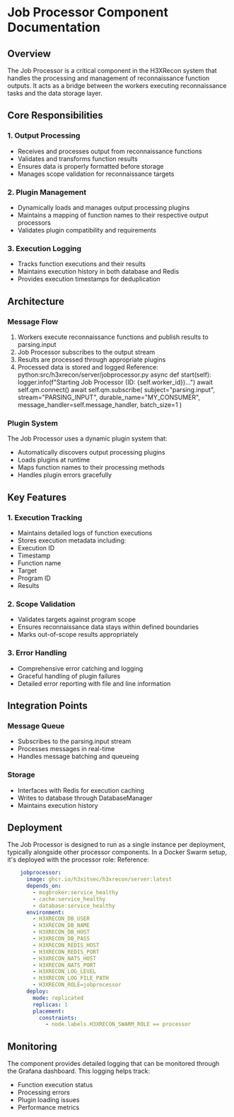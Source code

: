 # Job Processor Component Documentation
## Overview
The Job Processor is a critical component in the H3XRecon system that handles the processing and management of reconnaissance function outputs. It acts as a bridge between the workers executing reconnaissance tasks and the data storage layer.
## Core Responsibilities
### 1. Output Processing
- Receives and processes output from reconnaissance functions
- Validates and transforms function results
- Ensures data is properly formatted before storage
- Manages scope validation for reconnaissance targets
### 2. Plugin Management
- Dynamically loads and manages output processing plugins
- Maintains a mapping of function names to their respective output processors
- Validates plugin compatibility and requirements
### 3. Execution Logging
- Tracks function executions and their results
- Maintains execution history in both database and Redis
- Provides execution timestamps for deduplication
## Architecture
### Message Flow
1. Workers execute reconnaissance functions and publish results to parsing.input
2. Job Processor subscribes to the output stream
3. Results are processed through appropriate plugins
4. Processed data is stored and logged
Reference:
python:src/h3xrecon/server/jobprocessor.py async def start(self): logger.info(f"Starting Job Processor (ID: {self.worker_id})...") await self.qm.connect() await self.qm.subscribe( subject="parsing.input", stream="PARSING_INPUT", durable_name="MY_CONSUMER", message_handler=self.message_handler, batch_size=1 )
### Plugin System
The Job Processor uses a dynamic plugin system that:
- Automatically discovers output processing plugins
- Loads plugins at runtime
- Maps function names to their processing methods
- Handles plugin errors gracefully
## Key Features
### 1. Execution Tracking
- Maintains detailed logs of function executions
- Stores execution metadata including:
- Execution ID
- Timestamp
- Function name
- Target
- Program ID
- Results
### 2. Scope Validation
- Validates targets against program scope
- Ensures reconnaissance data stays within defined boundaries
- Marks out-of-scope results appropriately
### 3. Error Handling
- Comprehensive error catching and logging
- Graceful handling of plugin failures
- Detailed error reporting with file and line information
## Integration Points
### Message Queue
- Subscribes to the parsing.input stream
- Processes messages in real-time
- Handles message batching and queueing
### Storage
- Interfaces with Redis for execution caching
- Writes to database through DatabaseManager
- Maintains execution history
## Deployment
The Job Processor is designed to run as a single instance per deployment, typically alongside other processor components. In a Docker Swarm setup, it's deployed with the processor role:
Reference:
```yaml:docker_swarm/docker-compose.swarm.yaml
    jobprocessor:
      image: ghcr.io/h3xitsec/h3xrecon/server:latest
      depends_on:
        - msgbroker:service_healthy
        - cache:service_healthy
        - database:service_healthy
      environment:
        - H3XRECON_DB_USER
        - H3XRECON_DB_NAME
        - H3XRECON_DB_HOST
        - H3XRECON_DB_PASS
        - H3XRECON_REDIS_HOST
        - H3XRECON_REDIS_PORT
        - H3XRECON_NATS_HOST
        - H3XRECON_NATS_PORT
        - H3XRECON_LOG_LEVEL
        - H3XRECON_LOG_FILE_PATH
        - H3XRECON_ROLE=jobprocessor
      deploy:
        mode: replicated
        replicas: 1
        placement:
          constraints:
            - node.labels.H3XRECON_SWARM_ROLE == processor
```
## Monitoring
The component provides detailed logging that can be monitored through the Grafana dashboard. This logging helps track:
- Function execution status
- Processing errors
- Plugin loading issues
- Performance metrics
